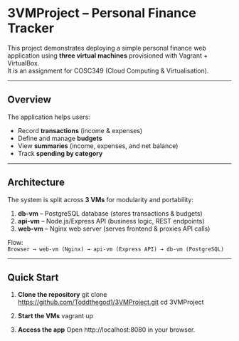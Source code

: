 # 3VMProject – Personal Finance Tracker

This project demonstrates deploying a simple personal finance web application using **three virtual machines** provisioned with Vagrant + VirtualBox.  
It is an assignment for COSC349 (Cloud Computing & Virtualisation).

---

## Overview

The application helps users:
- Record **transactions** (income & expenses)
- Define and manage **budgets**
- View **summaries** (income, expenses, and net balance)  
- Track **spending by category**

---

## Architecture

The system is split across **3 VMs** for modularity and portability:

1. **db-vm** – PostgreSQL database (stores transactions & budgets)
2. **api-vm** – Node.js/Express API (business logic, REST endpoints)
3. **web-vm** – Nginx web server (serves frontend & proxies API calls)

Flow:  
`Browser → web-vm (Nginx) → api-vm (Express API) → db-vm (PostgreSQL)`

---

## Quick Start

1. **Clone the repository**
   git clone https://github.com/Toddthegod1/3VMProject.git
   cd 3VMProject
2. **Start the VMs**
    vagrant up


3. **Access the app**
    Open http://localhost:8080 in your browser.